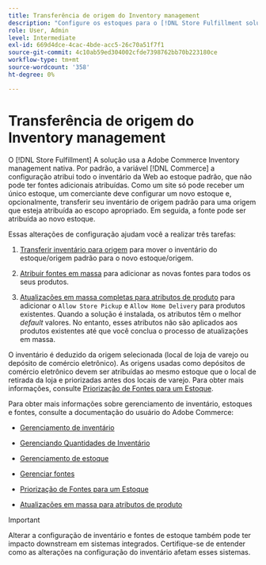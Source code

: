 ```yaml
---
title: Transferência de origem do Inventory management
description: "Configure os estoques para o [!DNL Store Fulfillment solution] com o Adobe Commerce Inventory management. Configure um novo estoque e transfira o inventário do estoque padrão para que você possa atribuí-lo a fontes configuradas para ativar os recursos de Coleta da loja exigidos pela solução de Encerramento da loja."
role: User, Admin
level: Intermediate
exl-id: 669d4dce-4cac-4bde-acc5-26c70a51f7f1
source-git-commit: 4c10ab59ed304002cfde7398762bb70b223180ce
workflow-type: tm+mt
source-wordcount: '358'
ht-degree: 0%

---
```



# Transferência de origem do Inventory management

O [!DNL Store Fulfillment] A solução usa a Adobe Commerce Inventory management nativa. Por padrão, a variável [!DNL Commerce] a configuração atribui todo o inventário da Web ao estoque padrão, que não pode ter fontes adicionais atribuídas. Como um site só pode receber um único estoque, um comerciante deve configurar um novo estoque e, opcionalmente, transferir seu inventário de origem padrão para uma origem que esteja atribuída ao escopo apropriado. Em seguida, a fonte pode ser atribuída ao novo estoque.

Essas alterações de configuração ajudam você a realizar três tarefas:

1. [Transferir inventário para origem](https://docs.magento.com/user-guide/catalog/inventory-bulk-transfer-inventory.html) para mover o inventário do estoque/origem padrão para o novo estoque/origem.

1. [Atribuir fontes em massa](https://docs.magento.com/user-guide/catalog/inventory-bulk-assign-sources.html) para adicionar as novas fontes para todos os seus produtos.

1. [Atualizações em massa completas para atributos de produto](https://docs.magento.com/user-guide/stores/bulk-product-attribute-update.html) para adicionar o `Allow Store Pickup` e `Allow Home Delivery` para produtos existentes. Quando a solução é instalada, os atributos têm o melhor *default* valores. No entanto, esses atributos não são aplicados aos produtos existentes até que você conclua o processo de atualizações em massa.

O inventário é deduzido da origem selecionada (local de loja de varejo ou depósito de comércio eletrônico). As origens usadas como depósitos de comércio eletrônico devem ser atribuídas ao mesmo estoque que o local de retirada da loja e priorizadas antes dos locais de varejo. Para obter mais informações, consulte [Priorização de Fontes para um Estoque](https://docs.magento.com/user-guide/catalog/inventory-stock-priority.html).

Para obter mais informações sobre gerenciamento de inventário, estoques e fontes, consulte a documentação do usuário do Adobe Commerce:

- [Gerenciamento de inventário](https://docs.magento.com/user-guide/catalog/inventory-management.html)

- [Gerenciando Quantidades de Inventário](https://docs.magento.com/user-guide/catalog/inventory-manage-inventory-quantities.html)

- [Gerenciamento de estoque](https://docs.magento.com/user-guide/catalog/inventory-stock.html)

- [Gerenciar fontes](https://docs.magento.com/user-guide/catalog/inventory-sources.html)

- [Priorização de Fontes para um Estoque](https://docs.magento.com/user-guide/catalog/inventory-stock-priority.html)

- [Atualizações em massa para atributos de produto](https://docs.magento.com/user-guide/stores/bulk-product-attribute-update.html)


>[!IMPORTANT]
>
>Alterar a configuração de inventário e fontes de estoque também pode ter impacto downstream em sistemas integrados. Certifique-se de entender como as alterações na configuração do inventário afetam esses sistemas.
